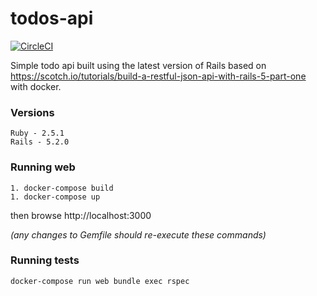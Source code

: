 # todos-api

[![CircleCI](https://circleci.com/gh/albertarvesu/rails5-todo.svg?style=svg)](https://circleci.com/gh/albertarvesu/rails5-todo)

Simple todo api built using the latest version of Rails based on https://scotch.io/tutorials/build-a-restful-json-api-with-rails-5-part-one with docker.

### Versions
```
Ruby - 2.5.1
Rails - 5.2.0
```

### Running web
```
1. docker-compose build
1. docker-compose up
```

then browse http://localhost:3000

_(any changes to Gemfile should re-execute these commands)_

### Running tests
```
docker-compose run web bundle exec rspec
```